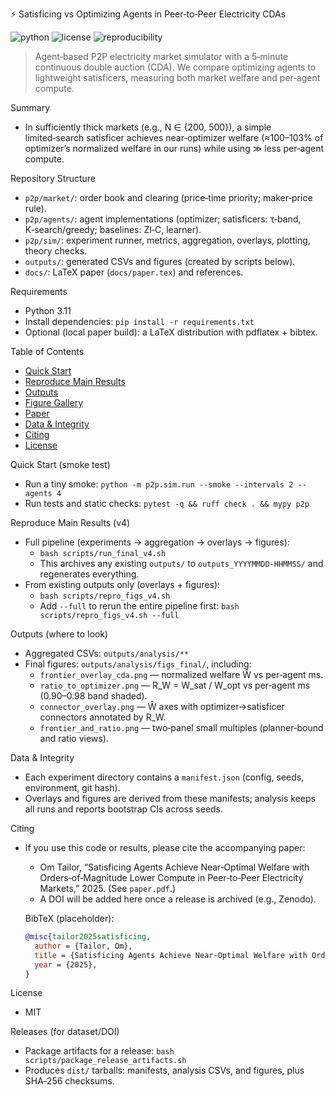 ⚡️ Satisficing vs Optimizing Agents in Peer‑to‑Peer Electricity CDAs

![python](https://img.shields.io/badge/python-3.11-blue.svg)
![license](https://img.shields.io/badge/license-MIT-green.svg)
![reproducibility](https://img.shields.io/badge/reproducible-%E2%9C%93-success)

> Agent‑based P2P electricity market simulator with a 5‑minute continuous double auction (CDA). We compare optimizing agents to lightweight satisficers, measuring both market welfare and per‑agent compute.

Summary
- In sufficiently thick markets (e.g., N ∈ {200, 500}), a simple limited‑search satisficer achieves near‑optimizer welfare (≈100–103% of optimizer’s normalized welfare in our runs) while using ≫ less per‑agent compute.

Repository Structure
- `p2p/market/`: order book and clearing (price‑time priority; maker‑price rule).
- `p2p/agents/`: agent implementations (optimizer; satisficers: τ‑band, K‑search/greedy; baselines: ZI‑C, learner).
- `p2p/sim/`: experiment runner, metrics, aggregation, overlays, plotting, theory checks.
- `outputs/`: generated CSVs and figures (created by scripts below).
- `docs/`: LaTeX paper (`docs/paper.tex`) and references.

Requirements
- Python 3.11
- Install dependencies: `pip install -r requirements.txt`
- Optional (local paper build): a LaTeX distribution with pdflatex + bibtex.

Table of Contents
- [Quick Start](#quick-start-smoke-test)
- [Reproduce Main Results](#reproduce-main-results-v4)
- [Outputs](#outputs-where-to-look)
- [Figure Gallery](#figure-gallery)
- [Paper](#paper-optional)
- [Data & Integrity](#data--integrity)
- [Citing](#citing)
- [License](#license)

Quick Start (smoke test)
- Run a tiny smoke: `python -m p2p.sim.run --smoke --intervals 2 --agents 4`
- Run tests and static checks: `pytest -q && ruff check . && mypy p2p`

Reproduce Main Results (v4)
- Full pipeline (experiments → aggregation → overlays → figures):
  - `bash scripts/run_final_v4.sh`
  - This archives any existing `outputs/` to `outputs_YYYYMMDD-HHMMSS/` and regenerates everything.
- From existing outputs only (overlays + figures):
  - `bash scripts/repro_figs_v4.sh`
  - Add `--full` to rerun the entire pipeline first: `bash scripts/repro_figs_v4.sh --full`

Outputs (where to look)
- Aggregated CSVs: `outputs/analysis/**`
- Final figures: `outputs/analysis/figs_final/`, including:
  - `frontier_overlay_cda.png` — normalized welfare Ŵ vs per‑agent ms.
  - `ratio_to_optimizer.png` — R_W = W_sat / W_opt vs per‑agent ms (0.90–0.98 band shaded).
  - `connector_overlay.png` — Ŵ axes with optimizer→satisficer connectors annotated by R_W.
  - `frontier_and_ratio.png` — two‑panel small multiples (planner‑bound and ratio views).

Data & Integrity
- Each experiment directory contains a `manifest.json` (config, seeds, environment, git hash).
- Overlays and figures are derived from these manifests; analysis keeps all runs and reports bootstrap CIs across seeds.

Citing
- If you use this code or results, please cite the accompanying paper:
  - Om Tailor, “Satisficing Agents Achieve Near‑Optimal Welfare with Orders‑of‑Magnitude Lower Compute in Peer‑to‑Peer Electricity Markets,” 2025. (See `paper.pdf`.)
  - A DOI will be added here once a release is archived (e.g., Zenodo).
  
  BibTeX (placeholder):
  ```bibtex
  @misc{tailor2025satisficing,
    author = {Tailor, Om},
    title = {Satisficing Agents Achieve Near-Optimal Welfare with Orders-of-Magnitude Lower Compute in Peer-to-Peer Electricity Markets},
    year = {2025},
  }
  ```

License
- MIT

Releases (for dataset/DOI)
- Package artifacts for a release: `bash scripts/package_release_artifacts.sh`
- Produces `dist/` tarballs: manifests, analysis CSVs, and figures, plus SHA‑256 checksums.
